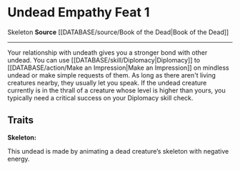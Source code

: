 ﻿---
feat: Undead Empathy
id: '3535'
level: '1'
name: Undead Empathy
rarity: Common
source: '[[DATABASE/source/Book of the Dead|Book of the Dead]]'
trait:
- '[[DATABASE/trait/Skeleton|Skeleton]]'
type: Feat

---
# Undead Empathy <span class="item-type">Feat 1</span>

<span class="item-trait">Skeleton</span>
**Source** [[DATABASE/source/Book of the Dead|Book of the Dead]]

---
Your relationship with undeath gives you a stronger bond with other undead. You can use [[DATABASE/skill/Diplomacy|Diplomacy]] to [[DATABASE/action/Make an Impression|Make an Impression]] on mindless undead or make simple requests of them. As long as there aren't living creatures nearby, they usually let you speak. If the undead creature currently is in the thrall of a creature whose level is higher than yours, you typically need a critical success on your Diplomacy skill check.

## Traits

**Skeleton:**

This undead is made by animating a dead creature’s skeleton with negative energy.